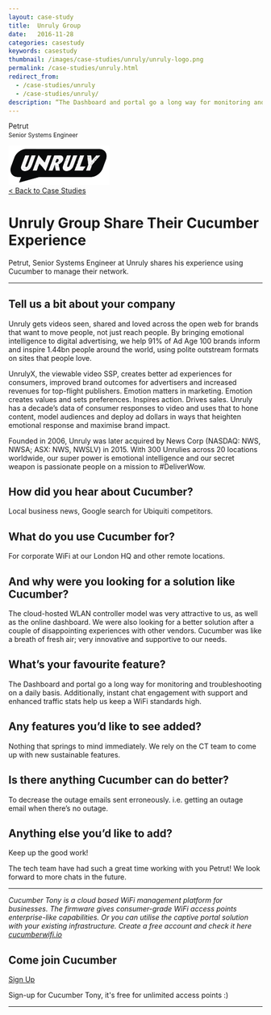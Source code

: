 ```yaml
---
layout: case-study
title:  Unruly Group
date:   2016-11-28
categories: casestudy
keywords: casestudy
thumbnail: /images/case-studies/unruly/unruly-logo.png
permalink: /case-studies/unruly.html
redirect_from:
  - /case-studies/unruly
  - /case-studies/unruly/
description: “The Dashboard and portal go a long way ​for​ ​monitoring ​and​ ​troubleshooting​ on a ​daily basis. Additionally, instant chat​ engagement ​with support ​and ​enhanced traffic stats help us keep a WiFi standards high.”
---
```


<div class="mdl-grid">
<div class="case-study-side mdl-cell mdl-cell--3-col mdl-cell--8-col-tablet mdl-cell--4-col-phone mdl-typography--text-center mdl-shadow--4dp">
<!-- <img class="cs-portrait text-center" src="/images/case-studies/n-share/rafael-mesquita.png" width="120px"> -->
<p>Petrut <br> <small>Senior Systems Engineer</small></p>
<img src="/images/case-studies/unruly/unruly-logo.png" width="200px">
</div>

<div class="case-study-post mdl-cell mdl-cell--9-col mdl-shadow--4dp">
<a href="/community/showcase/">< Back to Case Studies</a>
<h1>Unruly Group Share Their Cucumber Experience</h1>
<p>Petrut, Senior Systems Engineer at Unruly shares his experience using Cucumber to manage their network.</p>

<hr>

<h2>Tell us a bit about your company</h2>

<p>Unruly gets videos seen, shared and loved across the open web for brands that want to move people, not just reach people. By bringing emotional intelligence to digital advertising, we help 91% of Ad Age 100 brands inform and inspire 1.44bn people around the world, using polite outstream formats on sites that people love.</p>

<p>UnrulyX, the viewable video SSP, creates better ad experiences for consumers, improved brand outcomes for advertisers and increased revenues for top-flight publishers. Emotion matters in marketing. Emotion creates values and sets preferences. Inspires action. Drives sales.
Unruly has a decade’s data of consumer responses to video and uses that to hone content, model audiences and deploy ad dollars in ways that heighten emotional response and maximise brand impact.</p>

<p>Founded in 2006, Unruly was later acquired by News Corp (NASDAQ: NWS, NWSA; ASX: NWS, NWSLV) in 2015. With 300 Unrulies across 20 locations worldwide, our super power is emotional intelligence and our secret weapon is passionate people on a mission to #DeliverWow.</p>

<h2>How did you hear about Cucumber?</h2>

<p>Local business ​news​, ​G​oogle search for Ubiquiti competitors.</p>

<h2>What do you use Cucumber for?</h2>

<p>For corporate WiFi at our London HQ and other remote locations.</p>

<h2>And why were you looking for a solution like Cucumber?</h2>

<p>The​ cloud-hosted​ WLAN controller model was very attractive to us,​ as well as the online dashboard​. We were​ also​ looking for a better solution after a couple of disappointing experiences with other vendors. Cucumber was like a breath of fresh air; very innovative and supportive to our needs.</p>

<h2>What’s your favourite feature?</h2>

<p>The Dashboard and portal go a long way ​for​ ​monitoring ​and​ ​troubleshooting​ on a ​daily basis. Additionally, instant chat​ engagement ​with support ​and ​enhanced traffic stats help us keep a WiFi standards high.</p>

<h2>Any features you’d like to see added?</h2>

<p>Nothing that springs to mind immediately. We rely on the CT team to come up with new sustainable features.</p>

<h2>Is there anything Cucumber can do better?</h2>

<p>To decrease the outage emails sent erroneously​. i.e. getting an outage email when there’s no outage.</p>

<h2>Anything else you’d like to add?</h2>

<p>Keep up the good work!</p>

<p>The tech team have had such a great time working with you Petrut! We look forward to more chats in the future.</p>

<hr>

<div class="mdl-typography--text-center">
<p><i>Cucumber Tony is a cloud based WiFi management platform for businesses. The firmware gives consumer-grade WiFi access points enterprise-like capabilities. Or you can utilise the captive portal solution with your existing infrastructure. Create a free account and check it here <a href="https://cucumberwifi.io">cucumberwifi.io</a></i></p>
<div class="text-center">
<h2>Come join Cucumber</h2>
<a href="https://my.ctapp.io/#/create" class="button success dst">Sign Up</a><br>
<p>Sign-up for Cucumber Tony, it's free for unlimited access points :)</p>
</div>
<hr>
</div>
</div>
</div>
